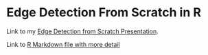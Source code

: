 # Edge Detection From Scratch in R

Link to my [Edge Detection from Scratch Presentation](https://raw.githack.com/XiaonaZhou/Edge_Detection_From_Scratch/main/Edge_detection_presention/edge_detection_presentation.html).

Link to [R Markdown file with more detail](https://raw.githack.com/XiaonaZhou/Edge_Detection_From_Scratch/main/Edge_detection_from_scratch_in_R_with_details/Edge_Detection_with_details.html)
